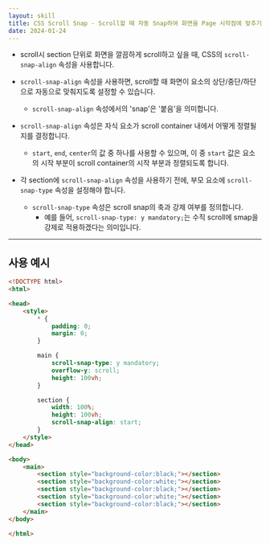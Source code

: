 ```yaml
---
layout: skill
title: CSS Scroll Snap - Scroll할 때 자동 Snap하여 화면을 Page 시작점에 맞추기 (scroll-snap-align start)
date: 2024-01-24
---
```





- scroll시 section 단위로 화면을 깔끔하게 scroll하고 싶을 때, CSS의 `scroll-snap-align` 속성을 사용합니다.

- `scroll-snap-align` 속성을 사용하면, scroll할 때 화면이 요소의 상단/중단/하단으로 자동으로 맞춰지도록 설정할 수 있습니다.
    - `scroll-snap-align` 속성에서의 'snap'은 '붙음'을 의미합니다.

- `scroll-snap-align` 속성은 자식 요소가 scroll container 내에서 어떻게 정렬될지를 결정합니다.
    - `start`, `end`, `center`의 값 중 하나를 사용할 수 있으며, 이 중 `start` 값은 요소의 시작 부분이 scroll container의 시작 부분과 정렬되도록 합니다.
    
- 각 section에 `scroll-snap-align` 속성을 사용하기 전에, 부모 요소에 `scroll-snap-type` 속성을 설정해야 합니다.
    - `scroll-snap-type` 속성은 scroll snap의 축과 강제 여부를 정의합니다.
        - 예를 들어, `scroll-snap-type: y mandatory;`는 수직 scroll에 smap을 강제로 적용하겠다는 의미입니다. 




---




## 사용 예시

```html
<!DOCTYPE html>
<html>

<head>
    <style>
        * {
            padding: 0;
            margin: 0;
        }

        main {
            scroll-snap-type: y mandatory;
            overflow-y: scroll;
            height: 100vh;
        }

        section {
            width: 100%;
            height: 100vh;
            scroll-snap-align: start;
        }
    </style>
</head>

<body>
    <main>
        <section style="background-color:black;"></section>
        <section style="background-color:white;"></section>
        <section style="background-color:black;"></section>
        <section style="background-color:white;"></section>
        <section style="background-color:black;"></section>
    </main>
</body>

</html>
```
